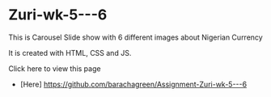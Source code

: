 # Zuri-wk-5---6

This is Carousel Slide show with 6 different images about Nigerian Currency

It is created with HTML, CSS and JS.

Click here to view this page 
 - [Here] https://github.com/barachagreen/Assignment-Zuri-wk-5---6
